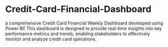 # Credit-Card-Financial-Dashboard
 a comprehensive Credit Card Financial Weekly Dashboard developed using Power BI! This dashboard is designed to provide real-time insights into key performance metrics and trends, enabling stakeholders to effectively monitor and analyze credit card operations.
